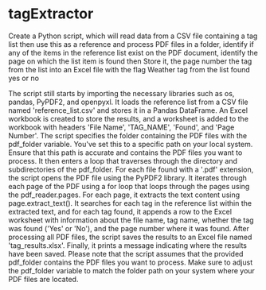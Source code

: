 # tagExtractor

Create a Python script, which will read data from a CSV file containing a tag list then use this as a reference and process PDF files in a folder, 
identify if any of the items in the reference list exist on the PDF document, 
identify the page on which the list item is found then Store it, 
the page number the tag from the list into an Excel file with the flag Weather tag from the list found yes or no

The script still starts by importing the necessary libraries such as os, pandas, PyPDF2, and openpyxl.
It loads the reference list from a CSV file named 'reference_list.csv' and stores it in a Pandas DataFrame.
An Excel workbook is created to store the results, and a worksheet is added to the workbook with headers 'File Name', 'TAG_NAME', 'Found', and 'Page Number'.
The script specifies the folder containing the PDF files with the pdf_folder variable. You've set this to a specific path on your local system. Ensure that this path is accurate and contains the PDF files you want to process.
It then enters a loop that traverses through the directory and subdirectories of the pdf_folder.
For each file found with a '.pdf' extension, the script opens the PDF file using the PyPDF2 library.
It iterates through each page of the PDF using a for loop that loops through the pages using the pdf_reader.pages.
For each page, it extracts the text content using page.extract_text().
It searches for each tag in the reference list within the extracted text, and for each tag found, it appends a row to the Excel worksheet with information about the file name, tag name, whether the tag was found ('Yes' or 'No'), and the page number where it was found.
After processing all PDF files, the script saves the results to an Excel file named 'tag_results.xlsx'.
Finally, it prints a message indicating where the results have been saved.
Please note that the script assumes that the provided pdf_folder contains the PDF files you want to process. Make sure to adjust the pdf_folder variable to match the folder path on your system where your PDF files are located.




